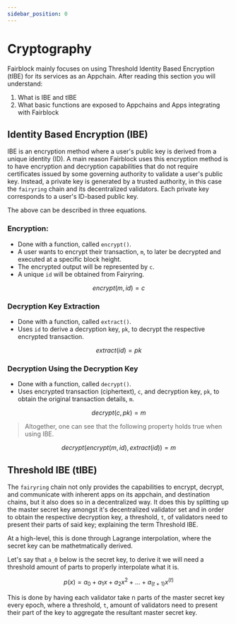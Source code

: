 ```yaml
---
sidebar_position: 0
---
```


# Cryptography

Fairblock mainly focuses on using Threshold Identity Based Encryption (tIBE) for its services as an Appchain. After reading this section you will understand:

1. What is IBE and tIBE
2. What basic functions are exposed to Appchains and Apps integrating with Fairblock

## Identity Based Encryption (IBE)

IBE is an encryption method where a user's public key is derived from a unique identity (ID). A main reason Fairblock uses this encryption method is to have encryption and decryption capabilities that do not require certificates issued by some governing authority to validate a user's public key. Instead, a private key is generated by a trusted authority, in this case the `fairyring` chain and its decentralized validators. Each private key corresponds to a user's ID-based public key.

The above can be described in three equations.


### Encryption:

- Done with a function, called `encrypt()`.
- A user wants to encrypt their transaction, `m`, to later be decrypted and executed at a specific block height. 
- The encrypted output will be represented by `c`. 
- A unique `id` will be obtained from Fairyring. 
<!-- TODO - confirm where id comes from -->

$$
encrypt(m, id) = c
$$

### Decryption Key Extraction

- Done with a function, called `extract()`.
- Uses `id` to derive a decryption key, `pk`, to decrypt the respective encrypted transaction.

$$
extract(id) = pk
$$

### Decryption Using the Decryption Key

- Done with a function, called `decrypt()`.
- Uses encrypted transaction (ciphertext), `c`, and decryption key, `pk`, to obtain the original transaction details, `m`.

$$
decrypt(c,pk) = m
$$

> Altogether, one can see that the following property holds true when using IBE.

$$
decrypt(encrypt(m, id), extract(id)) = m
$$

## Threshold IBE (tIBE)

The `fairyring` chain not only provides the capabilities to encrypt, decrypt, and communicate with inherent apps on its appchain, and destination chains, but it also does so in a decentralized way. It does this by splitting up the master secret key amongst it's decentralized validator set and in order to obtain the respective decryption key, a threshold, `t`, of validators need to present their parts of said key; explaining the term Threshold IBE.

At a high-level, this is done through Lagrange interpolation, where the secret key can be mathetmatically derived. 

Let's say that `a_0` below is the secret key, to derive it we will need a threshold amount of parts to properly interpolate what it is.

<!-- TODO - better elaborate on the equation below's relevance. -->

$$
p(x) = a_0 + a_1 x + a_2 x^2 + \dots + a_(t+1) x^(t)
$$
<!-- TODO need to fix above equation but t import giving issues on build -->

This is done by having each validator take n parts of the master secret key every epoch, where a threshold, `t`, amount of validators need to present their part of the key to aggregate the resultant master secret key.